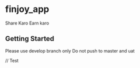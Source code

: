# finjoy_app
Share Karo Earn karo


## Getting Started

Please use develop branch only
Do not push to master and uat


// Test